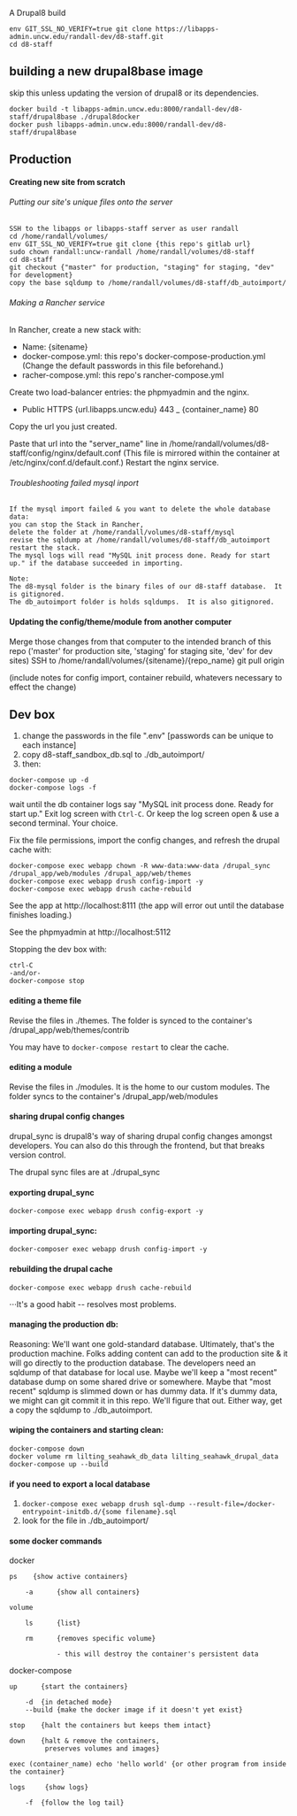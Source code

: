 A Drupal8 build

```
env GIT_SSL_NO_VERIFY=true git clone https://libapps-admin.uncw.edu/randall-dev/d8-staff.git
cd d8-staff
```

## building a new drupal8base image

skip this unless updating the version of drupal8 or its dependencies.

```
docker build -t libapps-admin.uncw.edu:8000/randall-dev/d8-staff/drupal8base ./drupal8docker
docker push libapps-admin.uncw.edu:8000/randall-dev/d8-staff/drupal8base
```


## Production

#### Creating new site from scratch

###### Putting our site's unique files onto the server

```
SSH to the libapps or libapps-staff server as user randall
cd /home/randall/volumes/
env GIT_SSL_NO_VERIFY=true git clone {this repo's gitlab url}
sudo chown randall:uncw-randall /home/randall/volumes/d8-staff
cd d8-staff
git checkout {"master" for production, "staging" for staging, "dev" for development}
copy the base sqldump to /home/randall/volumes/d8-staff/db_autoimport/
```

###### Making a Rancher service

In Rancher, create a new stack with:
  
  - Name: {sitename}
  - docker-compose.yml: this repo's docker-compose-production.yml  (Change the default passwords in this file beforehand.)
  - racher-compose.yml: this repo's rancher-compose.yml

Create two load-balancer entries: the phpmyadmin and the nginx.

  - Public  HTTPS  {url.libapps.uncw.edu} 443 _ {container_name} 80

Copy the url you just created.

Paste that url into the "server_name" line in /home/randall/volumes/d8-staff/config/nginx/default.conf
(This file is mirrored within the container at /etc/nginx/conf.d/default.conf.)
Restart the nginx service.

###### Troubleshooting failed mysql inport

```
If the mysql import failed & you want to delete the whole database data:
you can stop the Stack in Rancher,
delete the folder at /home/randall/volumes/d8-staff/mysql
revise the sqldump at /home/randall/volumes/d8-staff/db_autoimport
restart the stack.
The mysql logs will read "MySQL init process done. Ready for start up." if the database succeeded in importing.

Note:
The d8-mysql folder is the binary files of our d8-staff database.  It is gitignored.
The db_autoimport folder is holds sqldumps.  It is also gitignored.
```

#### Updating the config/theme/module from another computer

Merge those changes from that computer to the intended branch of this repo ('master' for production site, 'staging' for staging site, 'dev' for dev sites)
SSH to /home/randall/volumes/{sitename}/{repo_name}
git pull origin

(include notes for config import, container rebuild, whatevers necessary to effect the change)


## Dev box

1) change the passwords in the file ".env"  [passwords can be unique to each instance]
2) copy d8-staff_sandbox_db.sql to ./db_autoimport/
3) then:

```
docker-compose up -d
docker-compose logs -f
```

   wait until the db container logs say "MySQL init process done. Ready for start up."  Exit log screen with `Ctrl-C`.  Or keep the log screen open & use a second terminal.  Your choice.

Fix the file permissions, import the config changes, and refresh the drupal cache with:

```
docker-compose exec webapp chown -R www-data:www-data /drupal_sync /drupal_app/web/modules /drupal_app/web/themes
docker-compose exec webapp drush config-import -y
docker-compose exec webapp drush cache-rebuild
```

See the app at http://localhost:8111
(the app will error out until the database finishes loading.)

See the phpmyadmin at http://localhost:5112


Stopping the dev box with:

```
ctrl-C
-and/or-
docker-compose stop 
```

#### editing a theme file

Revise the files in ./themes.  The folder is synced to the container's /drupal_app/web/themes/contrib

You may have to `docker-compose restart` to clear the cache.

#### editing a module

Revise the files in ./modules.  It is the home to our custom modules.  The folder syncs to the container's /drupal_app/web/modules

#### sharing drupal config changes

drupal_sync is drupal8's way of sharing drupal config changes amongst developers.
You can also do this through the frontend, but that breaks version control.

The drupal sync files are at ./drupal_sync

#### exporting drupal_sync

`docker-compose exec webapp drush config-export -y`

#### importing drupal_sync:

`docker-composer exec webapp drush config-import -y`

#### rebuilding the drupal cache

`docker-compose exec webapp drush cache-rebuild`

⋅⋅⋅It's a good habit -- resolves most problems.

#### managing the production db:

Reasoning:  We'll want one gold-standard database.  Ultimately, that's the production machine.  Folks adding content can add to the production site & it will go directly to the production database.  The developers need an sqldump of that database for local use.  Maybe we'll keep a "most recent" database dump on some shared drive or somewhere.  Maybe that "most recent" sqldump is slimmed down or has dummy data.  If it's dummy data, we might can git commit it in this repo.  We'll figure that out.  Either way, get a copy the sqldump to ./db_autoimport.

#### wiping the containers and starting clean:

```
docker-compose down
docker volume rm lilting_seahawk_db_data lilting_seahawk_drupal_data
docker-compose up --build
```

#### if you need to export a local database

1) `docker-compose exec webapp drush sql-dump --result-file=/docker-entrypoint-initdb.d/{some filename}.sql`
1) look for the file in ./db_autoimport/

#### some docker commands

docker 

    ps    {show active containers}

        -a      {show all containers}

    volume

        ls      {list}

        rm      {removes specific volume}

                - this will destroy the container's persistent data

docker-compose

    up      {start the containers}

        -d  {in detached mode}
        --build {make the docker image if it doesn't yet exist}

    stop    {halt the containers but keeps them intact}

    down    {halt & remove the containers,
             preserves volumes and images}

    exec (container_name) echo 'hello world' {or other program from inside the container}

    logs     {show logs}

        -f  {follow the log tail}

